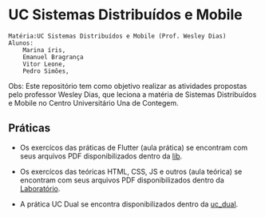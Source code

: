 # UC Sistemas Distribuídos e Mobile

    Matéria:UC Sistemas Distribuídos e Mobile (Prof. Wesley Dias)
    Alunos: 
        Marina íris,
        Emanuel Bragrança
        Vitor Leone,
        Pedro Simões,

Obs: Este repositório tem como objetivo realizar as atividades propostas pelo professor Wesley Dias, que leciona a matéria de Sistemas Distribuídos e Mobile no Centro Universitário Una de Contegem.

## Práticas

- Os exercícos das práticas de Flutter (aula prática) se encontram com seus arquivos PDF disponibilizados dentro da [lib](aula_pratica/lib).

- Os exercícos das teóricas HTML, CSS, JS e outros (aula teórica) se encontram com seus arquivos PDF disponibilizados dentro da [Laboratório](aula_teorica/Laboratório).

- A prática UC Dual se encontra disponibilizados dentro da [uc_dual](uc_dual).